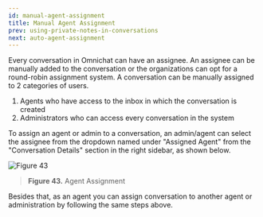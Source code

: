 ```yaml
---
id: manual-agent-assignment
title: Manual Agent Assignment
prev: using-private-notes-in-conversations
next: auto-agent-assignment
---
```


Every conversation in Omnichat can have an assignee. An assignee can be manually added to the conversation or the organizations can opt for a round-robin assignment system. A conversation can be manually assigned to 2 categories of users.

1. Agents who have access to the inbox in which the conversation is created
2. Administrators who can access every conversation in the system

To assign an agent or admin to a conversation, an admin/agent can select the assignee from the dropdown named under "Assigned Agent" from the "Conversation Details" section in the right sidebar, as shown below.

![Figure 43](/assets/images/products/kata-omnichat/image43.png)

> **Figure 43.** Agent Assignment

Besides that, as an agent you can assign conversation to another agent or administration by following the same steps above.

